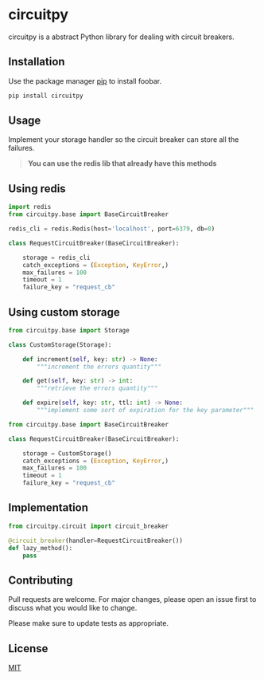 # circuitpy

circuitpy is a abstract Python library for dealing with circuit breakers.

## Installation

Use the package manager [pip](https://pip.pypa.io/en/stable/) to install foobar.

```bash
pip install circuitpy
```

## Usage

Implement your storage handler so the circuit breaker can store
all the failures.

> **You can use the redis lib that already have this methods**

## Using redis

```python
import redis
from circuitpy.base import BaseCircuitBreaker

redis_cli = redis.Redis(host='localhost', port=6379, db=0)

class RequestCircuitBreaker(BaseCircuitBreaker):

    storage = redis_cli
    catch_exceptions = (Exception, KeyError,)
    max_failures = 100
    timeout = 1
    failure_key = "request_cb"
```


## Using custom storage

```python
from circuitpy.base import Storage

class CustomStorage(Storage):

    def increment(self, key: str) -> None:
        """increment the errors quantity"""

    def get(self, key: str) -> int:
        """retrieve the errors quantity"""

    def expire(self, key: str, ttl: int) -> None:
        """implement some sort of expiration for the key parameter"""
```

```python
from circuitpy.base import BaseCircuitBreaker

class RequestCircuitBreaker(BaseCircuitBreaker):

    storage = CustomStorage()
    catch_exceptions = (Exception, KeyError,)
    max_failures = 100
    timeout = 1
    failure_key = "request_cb"
```

## Implementation

```python
from circuitpy.circuit import circuit_breaker

@circuit_breaker(handler=RequestCircuitBreaker())
def lazy_method():
    pass
```

## Contributing
Pull requests are welcome. For major changes, please open an issue first to discuss what you would like to change.

Please make sure to update tests as appropriate.

## License
[MIT](https://github.com/rafa-acioly/circuitpy/LICENSE)
